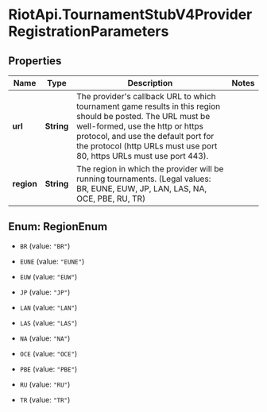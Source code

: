 # RiotApi.TournamentStubV4ProviderRegistrationParameters

## Properties
Name | Type | Description | Notes
------------ | ------------- | ------------- | -------------
**url** | **String** | The provider&#39;s callback URL to which tournament game results in this region should be posted. The URL must be well-formed, use the http or https protocol, and use the default port for the protocol (http URLs must use port 80, https URLs must use port 443). | 
**region** | **String** | The region in which the provider will be running tournaments.              (Legal values:  BR,  EUNE,  EUW,  JP,  LAN,  LAS,  NA,  OCE,  PBE,  RU,  TR) | 


<a name="RegionEnum"></a>
## Enum: RegionEnum


* `BR` (value: `"BR"`)

* `EUNE` (value: `"EUNE"`)

* `EUW` (value: `"EUW"`)

* `JP` (value: `"JP"`)

* `LAN` (value: `"LAN"`)

* `LAS` (value: `"LAS"`)

* `NA` (value: `"NA"`)

* `OCE` (value: `"OCE"`)

* `PBE` (value: `"PBE"`)

* `RU` (value: `"RU"`)

* `TR` (value: `"TR"`)




